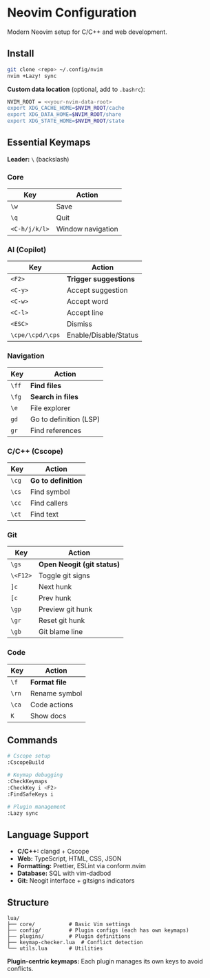 # Neovim Configuration

Modern Neovim setup for C/C++ and web development.

## Install
```bash
git clone <repo> ~/.config/nvim
nvim +Lazy! sync
```

**Custom data location** (optional, add to `.bashrc`):
```bash
NVIM_ROOT = <<your-nvim-data-root>
export XDG_CACHE_HOME=$NVIM_ROOT/cache
export XDG_DATA_HOME=$NVIM_ROOT/share
export XDG_STATE_HOME=$NVIM_ROOT/state
```

## Essential Keymaps

**Leader:** `\` (backslash)

### Core
| Key | Action |
|-----|--------|
| `\w` | Save |
| `\q` | Quit |
| `<C-h/j/k/l>` | Window navigation |

### AI (Copilot)
| Key | Action |
|-----|--------|
| `<F2>` | **Trigger suggestions** |
| `<C-y>` | Accept suggestion |
| `<C-w>` | Accept word |
| `<C-l>` | Accept line |
| `<ESC>` | Dismiss |
| `\cpe/\cpd/\cps` | Enable/Disable/Status |

### Navigation
| Key | Action |
|-----|--------|
| `\ff` | **Find files** |
| `\fg` | **Search in files** |
| `\e` | File explorer |
| `gd` | Go to definition (LSP) |
| `gr` | Find references |

### C/C++ (Cscope)
| Key | Action |
|-----|--------|
| `\cg` | **Go to definition** |
| `\cs` | Find symbol |
| `\cc` | Find callers |
| `\ct` | Find text |

### Git
| Key      | Action |
|----------|--------|
| `\gs`    | **Open Neogit (git status)** |
| `\<F12>` | Toggle git signs |
| `]c `    | Next hunk |
| `[c`     | Prev hunk |
| `\gp`    | Preview git hunk| 
| `\gr`    | Reset git hunk | 
| `\gb`    | Git blame line |

### Code
| Key | Action |
|-----|--------|
| `\f` | **Format file** |
| `\rn` | Rename symbol |
| `\ca` | Code actions |
| `K` | Show docs |

## Commands

```bash
# Cscope setup
:CscopeBuild

# Keymap debugging
:CheckKeymaps
:CheckKey i <F2>
:FindSafeKeys i

# Plugin management
:Lazy sync
```

## Language Support

- **C/C++:** clangd + Cscope
- **Web:** TypeScript, HTML, CSS, JSON
- **Formatting:** Prettier, ESLint via conform.nvim
- **Database:** SQL with vim-dadbod
- **Git:** Neogit interface + gitsigns indicators

## Structure

```
lua/
├── core/           # Basic Vim settings
├── config/         # Plugin configs (each has own keymaps)
├── plugins/        # Plugin definitions
├── keymap-checker.lua  # Conflict detection
└── utils.lua       # Utilities
```

**Plugin-centric keymaps:** Each plugin manages its own keys to avoid conflicts.
